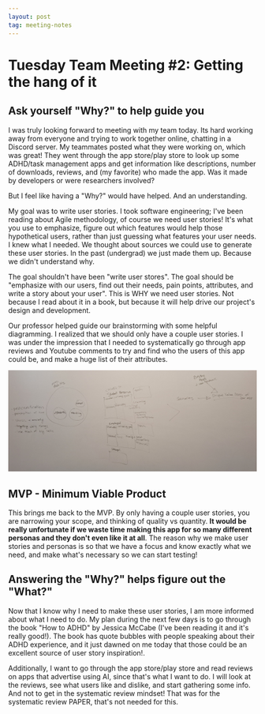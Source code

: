```yaml
---
layout: post
tag: meeting-notes
---
```


# Tuesday Team Meeting \#2: Getting the hang of it

## Ask yourself "Why?" to help guide you
I was truly looking forward to meeting with my team today. Its hard working away from everyone and trying to work together online, chatting in a Discord server. My teammates posted what they were working on, which was great! They went through the app store/play store to look up some ADHD/task management apps and get information like descriptions, number of downloads, reviews, and (my favorite) who made the app. Was it made by developers or were researchers involved? 

But I feel like having a "Why?" would have helped. And an understanding.

My goal was to write user stories. I took software engineering; I've been reading about Agile methodology, of course we need user stories! It's what you use to emphasize, figure out which features would help those hypothetical users, rather than just guessing what features your user needs. I knew what I needed. We thought about sources we could use to generate these user stories. In the past (undergrad) we just made them up. Because we didn't understand why. 

The goal shouldn't have been "write user stores". The goal should be "emphasize with our users, find out their needs, pain points, attributes, and write a story about your user". This is WHY we need user stories. Not because I read about it in a book, but because it will help drive our project's design and development. 

Our professor helped guide our brainstorming with some helpful diagramming. I realized that we should only have a couple user stories. I was under the impression that I needed to systematically go through app reviews and Youtube comments to try and find who the users of this app could be, and make a huge list of their attributes.

![Brainstoriming session during today's meeting](/assets/images/meeting2whiteboard.jpg)

## MVP - Minimum Viable Product
This brings me back to the MVP. By only having a couple user stories, you are narrowing your scope, and thinking of quality vs quantity. **It would be really unfortunate if we waste time making this app for so many different personas and they don't even like it at all**. The reason why we make user stories and personas is so that we have a focus and know exactly what we need, and make what's necessary so we can start testing!

## Answering the "Why?" helps figure out the "What?"
Now that I know why I need to make these user stories, I am more informed about what I need to do. My plan during the next few days is to go through the book "How to ADHD" by Jessica McCabe (I've been reading it and it's really good!). The book has quote bubbles with people speaking about their ADHD experience, and it just dawned on me today that those could be an excellent source of user story inspiration!.

Additionally, I want to go through the app store/play store and read reviews on apps that advertise using AI, since that's what I want to do. I will look at the reviews, see what users like and dislike, and start gathering some info. And not to get in the systematic review mindset! That was for the systematic review PAPER, that's not needed for this.